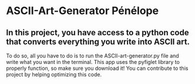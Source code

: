 # ASCII-Art-Generator Pénélope 

## In this project, you have access to a python code that converts everything you write into ASCII art. 
To do so, all you have to do is to run the ASCII-art-generator.py file and write what you want in the terminal.
This app uses the pyfiglet library to properly function, so make sure you download it!
You can contribute to this project by helping optimizing this code.
